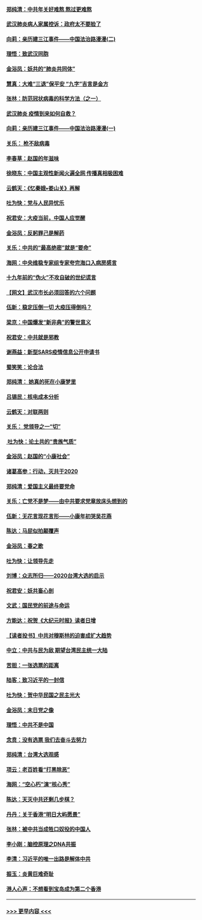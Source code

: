 #### [郑纯清：中共年关好难熬 熬过更难熬](../pages/nsc993/n11833489.md?t=01310602) 
#### [武汉肺炎病人家属控诉：政府太不要脸了](../pages/nsc993/n11833205.md?t=01310602) 
#### [向莉：亲历建三江事件——中国法治路漫漫(二)](../pages/nsc993/n11829102.md?t=01310602) 
#### [理悟：致武汉同胞](../pages/nsc993/n11831522.md?t=01310602) 
#### [金浴凤：妖共的“肺炎共同体”](../pages/nsc993/n11829448.md?t=01310602) 
#### [慧真：大难“三退”保平安 “九字”吉言是金方](../pages/nsc993/n11829501.md?t=01310602) 
#### [张林：防范冠状病毒的科学方法（之一）](../pages/nsc993/n11828618.md?t=01310602) 
#### [武汉肺炎 疫情到来如何自救？](../pages/nsc993/n11827632.md?t=01310602) 
#### [向莉：亲历建三江事件——中国法治路漫漫(一)](../pages/nsc993/n11827190.md?t=01310602) 
#### [关乐： 枪不敌病毒](../pages/nsc993/n11826746.md?t=01310602) 
#### [李春草：赵国的年滋味](../pages/nsc993/n11826321.md?t=01310602) 
#### [徐晓东：中国主观性新闻火遍全网 传播真相极困难](../pages/nsc993/n11826508.md?t=01310602) 
#### [云鹤天：《忆秦娥▪娄山关》再解](../pages/nsc993/n11824682.md?t=01310602) 
#### [吐为快：党与人民异忧乐](../pages/nsc993/n11824660.md?t=01310602) 
#### [祝君安：大疫当前，中国人应觉醒](../pages/nsc993/n11821946.md?t=01310602) 
#### [金浴凤：反躬罪己是解药](../pages/nsc993/n11820280.md?t=01310602) 
#### [关乐：中共的“最高绝密”就是“要命”](../pages/nsc993/n11816946.md?t=01310602) 
#### [海网：中央维稳专家组专家夸完海口入病房感言](../pages/nsc993/n11815138.md?t=01310602) 
#### [十九年前的“伪火”不攻自破的世纪谎言](../pages/nsc993/n11813238.md?t=01310602) 
#### [【网文】武汉市长必须回答的六个问题](../pages/nsc993/n11813848.md?t=01310602) 
#### [伍新：稳定压倒一切 大疫压得倒吗？](../pages/nsc993/n11812634.md?t=01310602) 
#### [梁京：中国爆发“新非典”的警世意义](../pages/nsc993/n11812554.md?t=01310602) 
#### [祝君安：中共就是邪教](../pages/nsc993/n11812431.md?t=01310602) 
#### [谢燕益：新型SARS疫情信息公开申请书](../pages/nsc993/n11808840.md?t=01310602) 
#### [蜀笑笑：论合法](../pages/nsc993/n11808064.md?t=01310602) 
#### [郑纯清： 她真的死在小康梦里](../pages/nsc993/n11806623.md?t=01310602) 
#### [吕锡民：核电成本分析](../pages/nsc993/n11806284.md?t=01310602) 
#### [云鹤天：对联两则](../pages/nsc993/n11805957.md?t=01310602) 
#### [关乐： 党领导之一“切”](../pages/nsc993/n11804505.md?t=01310602) 
#### [ 吐为快：论土共的“贵族气质”](../pages/nsc993/n11804490.md?t=01310602) 
#### [金浴凤：赵国的“小康社会”](../pages/nsc993/n11804452.md?t=01310602) 
#### [诸葛高参：行动，灭共于2020](../pages/nsc993/n11804120.md?t=01310602) 
#### [郑纯清：爱国主义最终要党命](../pages/nsc993/n11802197.md?t=01310602) 
#### [关乐：亡党不是梦——由中共要求党章放床头想到的](../pages/nsc993/n11802156.md?t=01310602) 
#### [伍新：无花言现花言形——小康年初哭吴花燕](../pages/nsc993/n11800044.md?t=01310602) 
#### [陈达：马屁似拍颠覆声](../pages/nsc993/n11800010.md?t=01310602) 
#### [金浴凤：春之歌](../pages/nsc993/n11797687.md?t=01310602) 
#### [吐为快：让领导先走](../pages/nsc993/n11797512.md?t=01310602) 
#### [刘博：众志所归——2020台湾大选的启示](../pages/nsc993/n11796878.md?t=01310602) 
#### [祝君安：妖共畜心剖](../pages/nsc993/n11794273.md?t=01310602) 
#### [文武：国民党的前途与命运](../pages/nsc993/n11794198.md?t=01310602) 
#### [方能达：祝贺《大纪元时报》读者日增](../pages/nsc993/n11793807.md?t=01310602) 
#### [【读者投书】中共对穆斯林的迫害成扩大趋势](../pages/nsc993/n11791371.md?t=01310602) 
#### [中立：中共与民为敌 期望台湾民主统一大陆](../pages/nsc993/n11790392.md?t=01310602) 
#### [苦胆：一张选票的距离](../pages/nsc993/n11788914.md?t=01310602) 
#### [陆客：致习近平的一封信](../pages/nsc993/n11788867.md?t=01310602) 
#### [吐为快：贺中华民国之民主光大](../pages/nsc993/n11788618.md?t=01310602) 
#### [金浴凤：末日党之像](../pages/nsc993/n11787475.md?t=01310602) 
#### [理悟：中共不是中国](../pages/nsc993/n11787463.md?t=01310602) 
#### [念贲：没有选票  我们去奋斗去努力](../pages/nsc993/n11787398.md?t=01310602) 
#### [郑纯清：台湾大选观感](../pages/nsc993/n11786210.md?t=01310602) 
#### [项云：老百姓看“打黑除恶”](../pages/nsc993/n11785398.md?t=01310602) 
#### [海网：“空心朽”演“核心秀”](../pages/nsc993/n11783874.md?t=01310602) 
#### [陈达：天灭中共还剩几步棋？](../pages/nsc993/n11783719.md?t=01310602) 
#### [丹丹：关于香港“明日大屿愿景”](../pages/nsc993/n11783273.md?t=01310602) 
#### [张林：被中共当成牲口奴役的中国人](../pages/nsc993/n11782397.md?t=01310602) 
#### [李小刚：脑控原理之DNA共振](../pages/nsc993/n11780962.md?t=01310602) 
#### [李清：习近平的唯一出路是解体中共](../pages/nsc993/n11780866.md?t=01310602) 
#### [振玉：炎黄巨难奇耻](../pages/nsc993/n11779632.md?t=01310602) 
#### [港人心声：不想看到宝岛成为第二个香港](../pages/nsc993/n11778817.md?t=01310602) 

----
#### [ >>> 更早内容 <<< ](../indexes/nsc993-earlier.md)
